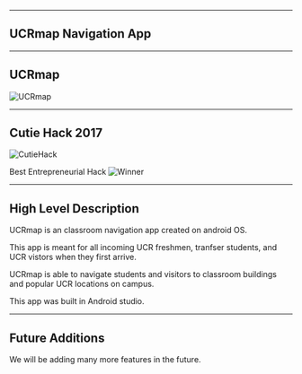 
---------
UCRmap Navigation App
------------

------
UCRmap
--------

![UCRmap](https://challengepost-s3-challengepost.netdna-ssl.com/photos/production/software_photos/000/511/154/datas/gallery.jpg)


---------
Cutie Hack 2017
---------------

![CutieHack](https://challengepost-s3-challengepost.netdna-ssl.com/photos/production/challenge_thumbnails/000/502/637/datas/medium.png)

Best Entrepreneurial Hack ![Winner](http://i.imgur.com/jWvSBeW.png)

----------
High Level Description
-----

UCRmap is an classroom navigation app created on android OS.

This app is meant for all incoming UCR freshmen, tranfser students, and UCR vistors when they first arrive.

UCRmap is able to navigate students and visitors to classroom buildings and popular UCR locations on campus.

This app was built in Android studio.

------
Future Additions
---------

We will be adding many more features in the future.
